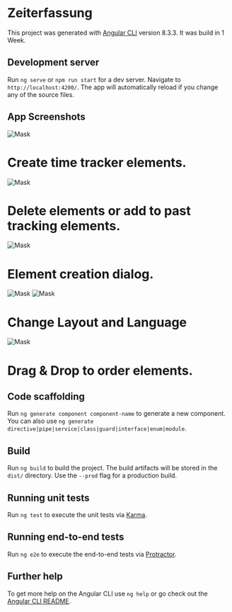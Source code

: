# Zeiterfassung

This project was generated with [Angular CLI](https://github.com/angular/angular-cli) version 8.3.3.
It was build in 1 Week.

## Development server

Run `ng serve` or `npm run start` for a dev server. Navigate to `http://localhost:4200/`. The app will automatically reload if you change any of the source files.


## App Screenshots

![Mask](../master/git-readme/Screen01.png)
# Create time tracker elements.
![Mask](../master/git-readme/Screen02.png)
# Delete elements or add to past tracking elements.
![Mask](../master/git-readme/Screen03.png)
# Element creation dialog.
![Mask](../master/git-readme/Screen04.png)
![Mask](../master/git-readme/Screen05.png)
# Change Layout and Language
![Mask](../master/git-readme/Screen06.png)
# Drag & Drop to order elements.

## Code scaffolding

Run `ng generate component component-name` to generate a new component. You can also use `ng generate directive|pipe|service|class|guard|interface|enum|module`.

## Build

Run `ng build` to build the project. The build artifacts will be stored in the `dist/` directory. Use the `--prod` flag for a production build.

## Running unit tests

Run `ng test` to execute the unit tests via [Karma](https://karma-runner.github.io).

## Running end-to-end tests

Run `ng e2e` to execute the end-to-end tests via [Protractor](http://www.protractortest.org/).

## Further help

To get more help on the Angular CLI use `ng help` or go check out the [Angular CLI README](https://github.com/angular/angular-cli/blob/master/README.md).


